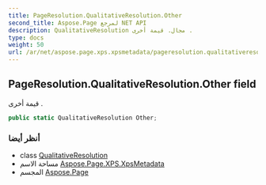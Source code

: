 ```yaml
---
title: PageResolution.QualitativeResolution.Other
second_title: Aspose.Page لمرجع NET API
description: QualitativeResolution مجال. قيمة أخرى .
type: docs
weight: 50
url: /ar/net/aspose.page.xps.xpsmetadata/pageresolution.qualitativeresolution/other/
---
```

## PageResolution.QualitativeResolution.Other field

قيمة أخرى .

```csharp
public static QualitativeResolution Other;
```

### أنظر أيضا

* class [QualitativeResolution](../)
* مساحة الاسم [Aspose.Page.XPS.XpsMetadata](../../pageresolution.qualitativeresolution/)
* المجسم [Aspose.Page](../../../)


